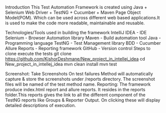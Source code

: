 Introduction
This Test Automation Framework is created using Java + Selenium Web Driver + TestNG + Cucumber + Maven Page Object Model(POM). Which can be used across different web based applications.It is used to make the code more readable, maintainable and reusable.

Technologies/Tools used in building the framework
IntelliJ IDEA - IDE
Selenium - Browser Automation library
Maven - Build automation tool
Java - Programming language
TestNG - Test Management library
BDD - Cucumber
Allure Reports - Reporting framework
GitHub - Version control
Steps to clone execute the tests
git clone https://github.com/KishorDeshmane/New_project_in_intellej_idea
cd New_project_in_intellej_idea
mvn clean install
mvn test

Screenshot:
Take Screenshots On test failures Method will automatically capture & store the screenshots under /reports directory. The screenshot files will be named of the test method name.
Reporting:
The framework produce index.html report and allure reports. It resides in the reports folder.This reports gives the link to all the different component of the TestNG reports like Groups & Reporter Output. On clicking these will display detailed descriptions of execution.
